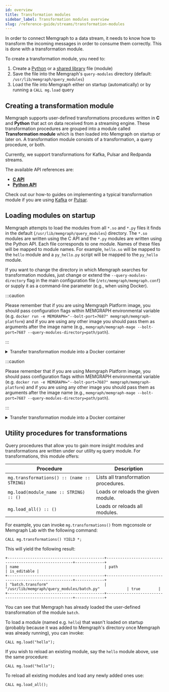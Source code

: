 ```yaml
---
id: overview
title: Transformation modules
sidebar_label: Transformation modules overview
slug: /reference-guide/streams/transformation-modules
---
```


In order to connect Memgraph to a data stream, it needs to know how to transform
the incoming messages in order to consume them correctly. This is done with a
transformation module.

To create a transformation module, you need to:

1. Create a [Python](./api/python-api.md) or a [shared library](./api/c-api.md)
   file (module)
2. Save the file into the Memgraph's `query-modules` directory (default:
   `/usr/lib/memgraph/query_modules`)
3. Load the file into Memgraph either on startup (automatically) or by running a
   `CALL mg.load` query

## Creating a transformation module

Memgraph supports user-defined transformations procedures written in **C** and
**Python** that act on data received from a streaming engine. These
transformation procedures are grouped into a module called **Transformation
module** which is then loaded into Memgraph on startup or later on. A
transformation module consists of a transformation, a query procedure, or both.

Currently, we support transformations for Kafka, Pulsar and Redpanda
streams.

The available API references are:

- **[C API](./api/c-api.md)**
- **[Python API](./api/python-api.md)**

Check out our how-to guides on implementing a typical transformation module if
you are using
[Kafka](/how-to-guides/streams/kafka/implement-transformation-module.md) or
[Pulsar](/how-to-guides/streams/pulsar/implement-transformation-module.md).

## Loading modules on startup

Memgraph attempts to load the modules from all `*.so` and `*.py` files it finds
in the default (`/usr/lib/memgraph/query_modules`) directory. The `*.so` modules
are written using the C API and the `*.py` modules are written using the Python
API. Each file corresponds to one module. Names of these files will be mapped to
module names. For example, `hello.so` will be mapped to the `hello` module and a
`py_hello.py` script will be mapped to the `py_hello` module.

If you want to change the directory in which Memgraph searches for
transformation modules, just change or extend the `--query-modules-directory`
flag in the main configuration file (`/etc/memgraph/memgraph.conf`) or supply it
as a command-line parameter (e.g., when using Docker).

:::caution

Please remember that if you are using Memgraph Platform image, you should pass
configuration flags within MEMGRAPH environmental variable (e.g. `docker run -e MEMGRAPH="--bolt-port=7687" memgraph/memgraph-platform`) and if you are using
any other image you should pass them as arguments after the image name (e.g.,
`memgraph/memgraph-mage --bolt-port=7687 --query-modules-directory=path/path`).

:::

<details>
  <summary>Transfer transformation module into a Docker container</summary>
  
  If you are using Docker to run Memgraph, you will need to copy the
  transformation module file from your local directory into the Docker
  container where Memgraph can access it.

  <p> </p>

**1.** Open a new terminal and find the `CONTAINER ID` of the Memgraph Docker
container:

```
docker ps
```

**2.** Copy a file from your current directory to the container with the
command:

```
docker cp ./trans_module.py <CONTAINER ID>:/usr/lib/memgraph/query_modules/trans_module.py
```

The file is now inside your Docker container.

</details>

:::caution

Please remember that if you are using Memgraph Platform image, you should pass
configuration flags within MEMGRAPH environmental variable (e.g. `docker run -e MEMGRAPH="--bolt-port=7687" memgraph/memgraph-platform`) and if you are using
any other image you should pass them as arguments after the image name (e.g.,
`memgraph/memgraph-mage --bolt-port=7687 --query-modules-directory=path/path`).

:::

<details>
  <summary>Transfer transformation module into a Docker container</summary>
  
  If you are using Docker to run Memgraph, you will need to copy the
  transformation module file from your local directory into the Docker
  container where Memgraph can access it.

  <p> </p>

**1.** Open a new terminal and find the `CONTAINER ID` of the Memgraph Docker
container:

```
docker ps
```

**2.** Copy a file from your current directory to the container with the
command:

```
docker cp ./trans_module.py <CONTAINER ID>:/usr/lib/memgraph/query_modules/trans_module.py
```

The file is now inside your Docker container.

</details>

## Utility procedures for transformations

Query procedures that allow you to gain more insight modules and transformations
are written under our utility `mg` query module. For transformations, this
module offers:

| Procedure                                  | Description                          |
| ------------------------------------------ | ------------------------------------ |
| `mg.transformations() :: (name :: STRING)` | Lists all transformation procedures. |
| `mg.load(module_name :: STRING) :: ()`     | Loads or reloads the given module.   |
| `mg.load_all() :: ()`                      | Loads or reloads all modules.        |

For example, you can invoke `mg.transformations()` from mgconsole or Memgraph
Lab with the following command:

```cypher
CALL mg.transformations() YIELD *;
```

This will yield the following result:

```nocopy
+-------------------------------------------+-------------------------------------------------------+-------------+
| name                                      | path                                                  | is_editable |
+-------------------------------------------+-------------------------------------------------------+-------------+
| "batch.transform"                         | "/usr/lib/memgraph/query_modules/batch.py"            | true        |
+-------------------------------------------+-------------------------------------------------------+-------------+
```

You can see that Memgraph has already loaded the user-defined transformation of
the module `batch`.

To load a module (named e.g. `hello`) that wasn't loaded on startup (probably
because it was added to Memgraph's directory once Memgraph was already running),
you can invoke:

```cypher
CALL mg.load("hello");
```

If you wish to reload an existing module, say the `hello` module above, use the
same procedure:

```cypher
CALL mg.load("hello");
```

To reload all existing modules and load any newly added ones use:

```cypher
CALL mg.load_all();
```
